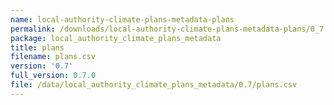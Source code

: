 ```yaml
---
name: local-authority-climate-plans-metadata-plans
permalink: /downloads/local-authority-climate-plans-metadata-plans/0_7
package: local_authority_climate_plans_metadata
title: plans
filename: plans.csv
version: '0.7'
full_version: 0.7.0
file: /data/local_authority_climate_plans_metadata/0.7/plans.csv
---
```

